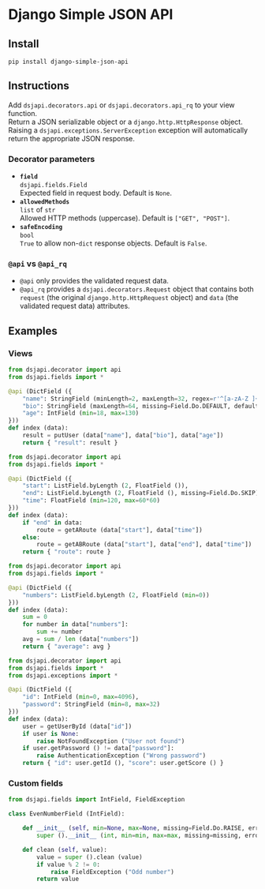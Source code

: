 # Django Simple JSON API
## Install
`pip install django-simple-json-api`
## Instructions
Add `dsjapi.decorators.api` or `dsjapi.decorators.api_rq` to your view function.  
Return a JSON serializable object or a `django.http.HttpResponse` object.  
Raising a `dsjapi.exceptions.ServerException` exception will automatically return the appropriate JSON response.
### Decorator parameters
- **`field`**  
    `dsjapi.fields.Field`  
    Expected field in request body. Default is `None`.
- **`allowedMethods`**  
    `list` of `str`  
    Allowed HTTP methods (uppercase). Default is `["GET", "POST"]`.
- **`safeEncoding`**  
    `bool`  
    `True` to allow non-`dict` response objects. Default is `False`.
 ### `@api` vs `@api_rq`
- `@api` only provides the validated request data.  
- `@api_rq` provides a `dsjapi.decorators.Request` object that contains both `request` (the original `django.http.HttpRequest` object) and `data` (the validated request data) attributes.

## Examples
### Views
```python
from dsjapi.decorator import api
from dsjapi.fields import *

@api (DictField ({
    "name": StringField (minLength=2, maxLength=32, regex=r'^[a-zA-Z ]+$'),
    "bio": StringField (maxLength=64, missing=Field.Do.DEFAULT, default=""), # Optional (default to "")
    "age": IntField (min=18, max=130)
}))
def index (data):
    result = putUser (data["name"], data["bio"], data["age"])
    return { "result": result }
```
```python
from dsjapi.decorator import api
from dsjapi.fields import *

@api (DictField ({
    "start": ListField.byLength (2, FloatField ()),
    "end": ListField.byLength (2, FloatField (), missing=Field.Do.SKIP), # Optional
    "time": FloatField (min=120, max=60*60)
}))
def index (data):
    if "end" in data:
        route = getARoute (data["start"], data["time"])
    else:
        route = getABRoute (data["start"], data["end"], data["time"])
    return { "route": route }
```
```python
from dsjapi.decorator import api
from dsjapi.fields import *

@api (DictField ({
    "numbers": ListField.byLength (2, FloatField (min=0))
}))
def index (data):
    sum = 0
    for number in data["numbers"]:
        sum += number
    avg = sum / len (data["numbers"])
    return { "average": avg }
```
```python
from dsjapi.decorator import api
from dsjapi.fields import *
from dsjapi.exceptions import *

@api (DictField ({
    "id": IntField (min=0, max=4096),
    "password": StringField (min=8, max=32)
}))
def index (data):
    user = getUserById (data["id"])
    if user is None:
        raise NotFoundException ("User not found")
    if user.getPassword () != data["password"]:
        raise AuthenticationException ("Wrong password")
    return { "id": user.getId (), "score": user.getScore () }
```
### Custom fields
```python
from dsjapi.fields import IntField, FieldException

class EvenNumberField (IntField):

    def __init__ (self, min=None, max=None, missing=Field.Do.RAISE, error=Field.Do.RAISE, default=None):
        super ().__init__ (int, min=min, max=max, missing=missing, error=error, default=default)

    def clean (self, value):
        value = super ().clean (value)
        if value % 2 != 0:
            raise FieldException ("Odd number")
        return value
```
